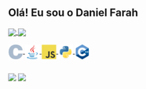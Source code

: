 ## Olá! Eu sou o Daniel Farah
<div>
  <a href="https://github.com/danielfarah54">
    <img align="center" height="157em" src="https://github-readme-stats.vercel.app/api?username=danielfarah54&hide=stars&count_private=true&show_icons=true&theme=gotham&include_all_commits=true"/>
    <img align="center" height="157em" src="https://github-readme-stats.vercel.app/api/top-langs/?username=danielfarah54&layout=compact&theme=gotham&langs_count=16"/>
</div>
<div style="display: inline_block"><br>
  <code><img align="center" alt="df-c" height="30" src="https://raw.githubusercontent.com/devicons/devicon/master/icons/c/c-original.svg"></code>
  <code><img align="center" alt="df-java" height="30" src="https://raw.githubusercontent.com/devicons/devicon/master/icons/java/java-original.svg"></code>
  <code><img align="center" alt="df-js" height="30" src="https://raw.githubusercontent.com/devicons/devicon/master/icons/javascript/javascript-original.svg"></code>
  <code><img align="center" alt="df-py" height="30" src="https://raw.githubusercontent.com/devicons/devicon/master/icons/python/python-original.svg"></code>
  <code><img align="center" alt="df-cpp" height="30" src="https://raw.githubusercontent.com/devicons/devicon/master/icons/cplusplus/cplusplus-original.svg"></code>
</div>

##

<div>
  <a href = "mailto: danielfarah54@gmail.com"><img src="https://img.shields.io/badge/-Gmail-%23EA4335?style=for-the-badge&logo=gmail&logoColor=white" target="_blank"></a>
  <a href="https://www.linkedin.com/in/danielfarah54" target="_blank"><img src="https://img.shields.io/badge/-LinkedIn-%230077B5?style=for-the-badge&logo=linkedin&logoColor=white" target="_blank"></a>
</div>

<!--
**danielfarah54/danielfarah54** is a ✨ _special_ ✨ repository because its `README.md` (this file) appears on your GitHub profile.

Here are some ideas to get you started:

- 🔭 I’m currently working on ...
- 🌱 I’m currently learning ...
- 👯 I’m looking to collaborate on ...
- 🤔 I’m looking for help with ...
- 💬 Ask me about ...
- 📫 How to reach me: ...
- 😄 Pronouns: ...
- ⚡ Fun fact: ...
-->
